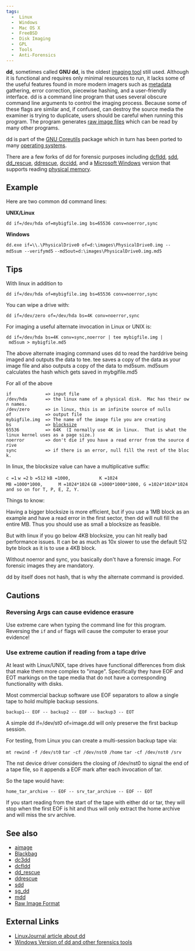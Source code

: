 ```yaml
---
tags:
  -  Linux 
  -  Windows
  -  Mac OS X
  -  FreeBSD
  -  Disk Imaging
  -  GPL
  -  Tools 
  -  Anti-Forensics
---
```

**dd**, sometimes called **GNU dd**, is the oldest [imaging
tool](tools#disk_imaging_tools.md) still used. Although it is
functional and requires only minimal resources to run, it lacks some of
the useful features found in more modern imagers such as
[metadata](metadata.md) gathering, error correction, piecewise
hashing, and a user-friendly interface. dd is a command line program
that uses several obscure command line arguments to control the imaging
process. Because some of these flags are similar and, if confused, can
destroy the source media the examiner is trying to duplicate, users
should be careful when running this program. The program generates [raw image files](raw_image_file.md) which can be read by many other
programs.

dd is part of the [GNU Coreutils](gnu_coreutils.md) package
which in turn has been ported to many [operating
systems](operating_system.md).

There are a few forks of dd for forensic purposes including
[dcfldd](dcfldd.md), [sdd](sdd.md),
[dd_rescue](dd_rescue.md), [ddrescue](ddrescue.md),
[dccidd](dccidd.md), and a [Microsoft
Windows](windows.md) version that supports reading [physical
memory](physical_memory.md).

## Example

Here are two common dd command lines:

**UNIX/Linux**

`dd if=/dev/hda of=mybigfile.img bs=65536 conv=noerror,sync`

**Windows**

`dd.exe if=\\.\PhysicalDrive0 of=d:\images\PhysicalDrive0.img --md5sum --verifymd5`
`--md5out=d:\images\PhysicalDrive0.img.md5`

## Tips

With linux in addition to

`dd if=/dev/hda of=mybigfile.img bs=65536 conv=noerror,sync`

You can wipe a drive with:

`dd if=/dev/zero of=/dev/hda bs=4K conv=noerror,sync`

For imaging a useful alternate invocation in Linux or UNIX is:

`dd if=/dev/hda bs=4K conv=sync,noerror | tee mybigfile.img | md5sum > mybigfile.md5`

The above alternate imaging command uses dd to read the harddrive being
imaged and outputs the data to tee. tee saves a copy of the data as your
image file and also outputs a copy of the data to md5sum. md5sum
calculates the hash which gets saved in mybgifile.md5

For all of the above

`if             => input file`
`/dev/hda       => the linux name of a physical disk.  Mac has their own names.`
`/dev/zero      => in linux, this is an infinite source of nulls`
`of             => output file`
`mybigfile.img  => The name of the image file you are creating`
`bs             => `[`blocksize`](blocksize.md)
`65536          => 64K  (I normally use 4K in linux.  That is what the linux kernel uses as a page size.)`
`noerror        => don't die if you have a read error from the source drive`
`sync           => if there is an error, null fill the rest of the block.`

In linux, the blocksize value can have a multiplicative suffix:

`c =1`
`w =2`
`b =512`
`kB =1000,           K =1024`
`MB =1000*1000,      M =1024*1024`
`GB =1000*1000*1000, G =1024*1024*1024`
`and so on for T, P, E, Z, Y. `

Things to know:

Having a bigger blocksize is more efficient, but if you use a 1MB block
as an example and have a read error in the first sector, then dd will
null fill the entire MB. Thus you should use as small a blocksize as
feasible.

But with linux if you go below 4KB blocksize, you can hit really bad
performance issues. It can be as much as 10x slower to use the default
512 byte block as it is to use a 4KB block.

Without noerror and sync, you basically don't have a forensic image. For
forensic images they are mandatory.

dd by itself does not hash, that is why the alternate command is
provided.

## Cautions

### Reversing Args can cause evidence erasure

Use extreme care when typing the command line for this program.
Reversing the `if` and `of` flags will cause the computer to erase your
evidence!

### Use extreme caution if reading from a tape drive

At least with Linux/UNIX, tape drives have functional differences from
disk that make them more complex to "image". Specifically they have EOF
and EOT markings on the tape media that do not have a corresponding
functionality with disks.

Most commercial backup software use EOF separators to allow a single
tape to hold multiple backup sessions.

`backup1-- EOF -- backup2 -- EOF -- backup3 -- EOT`

A simple dd if=/dev/st0 of=image.dd will only preserve the first backup
session.

For testing, from Linux you can create a multi-session backup tape via:

`mt rewind -f /dev/st0`
`tar -cf /dev/nst0 /home`
`tar -cf /dev/nst0 /srv`

The nst device driver considers the closing of /dev/nst0 to signal the
end of a tape file, so it appends a EOF mark after each invocation of
tar.

So the tape would have:

`home_tar_archive -- EOF -- srv_tar_archive -- EOF -- EOT`

If you start reading from the start of the tape with either dd or tar,
they will stop when the first EOF is hit and thus will only extract the
home archive and will miss the srv archive.

## See also

- [aimage](aimage.md)
- [Blackbag](blackbag.md)
- [dc3dd](dc3dd.md)
- [dcfldd](dcfldd.md)
- [dd_rescue](dd_rescue.md)
- [ddrescue](ddrescue.md)
- [sdd](sdd.md)
- [sg_dd](sg_dd.md)
- [mdd](mdd.md)
- [Raw Image Format](raw_image_format.md)

## External Links

- [LinuxJournal article about dd](http://www.linuxjournal.com/article/1320)
- [Windows Version of dd and other forensics tools](http://users.erols.com/gmgarner/forensics/)